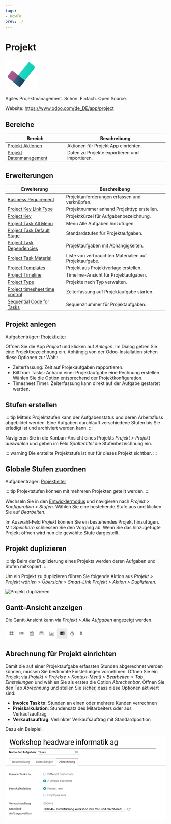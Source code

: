 ```yaml
---
tags:
- HowTo
prev: ./
---
```

# Projekt
![icons_odoo_project](assets/icons_odoo_project.png)

Agiles Projektmanagement. Schön. Einfach. Open Source.

Website: <https://www.odoo.com/de_DE/app/project>

## Bereiche

| Bereich                                   | Beschreibung                         |
| ----------------------------------------- | ------------------------------------ |
| [Projekt Aktionen](Projekt%20Aktionen.md) | Aktionen für Projekt App einrichten. |
| [Projekt Datenmanagement](Projekt%20Datenmanagement.md)             | Daten zu Projekte exportieren und importieren.      |

## Erweiterungen

| Erweiterung                                                               | Beschreibung                                           |
| ------------------------------------------------------------------------- | ------------------------------------------------------ |
| [Business Requirement](Business%20Requirement.md)                         | Projektanforderungen erfassen und verknüpfen.          |
| [Project Key Link Type](Project%20Key%20Link%20Type.md)                   | Projektnummer anhand Projekttyp erstellen.             |
| [Project Key](Project%20Key.md)                                           | Projektkürzel für Aufgabenbezeichnung.                 |
| [Project Task All Menu](Project%20Task%20All%20Menu.md)                   | Menu Alle Aufgaben hinzufügen.                         |
| [Project Task Default Stage](Project%20Task%20Default%20Stage.md)         | Standardstufen für Projektaufgaben.                    |
| [Project Task Dependencies](Project%20Task%20Dependencies.md)             | Projektaufgaben mit Abhängigkeiten.                    |
| [Project Task Material](Project%20Task%20Material.md)                     | Liste von verbrauchten Materialien auf Projektaufgabe. |
| [Project Templates](Project%20Templates.md)                               | Projekt aus Projektvorlage erstellen.                  |
| [Project Timeline](Project%20Timeline.md)                                 | Timeline-Ansicht für Projektaufgaben.                  |
| [Project Type](Project%20Type.md)                                         | Projekte nach Typ verwalten.                           |
| [Project timesheet time control](Project%20timesheet%20time%20control.md) | Zeiterfassung auf Projektaufgabe starten.              |
| [Sequential Code for Tasks](Sequential%20Code%20for%20Tasks.md)           | Sequenznummer für Projektaufgaben.                     |

## Projekt anlegen

Aufgabenträger: [Projektleiter](Rollen#Projektleiter)

Öffnen Sie die App *Projekt* und klicken auf *Anlegen.* Im Dialog geben Sie eine Projektbezeichnung ein. Abhängig von der Odoo-Installation stehen diese Optionen zur Wahl:
* Zeiterfassung: Zeit auf Projekaufgaben rapportieren.
* Bill from Tasks: Anhand einer Projektaufgabe eine Rechnung erstellen
Wählen Sie die Option entsprechend der Projektkonfiguration.
* Timesheet Timer: Zeiterfassung kann direkt auf der Aufgabe gestartet werden.

## Stufen erstellen

::: tip
Mittels Projektstufen kann der Aufgabenstatus und deren Arbeitsfluss abgebildet werden. Eine Aufgaben durchläuft verschiedene Stufen bis Sie erledigt ist und archiviert werden kann.
:::

Navigieren Sie in die Kanban-Ansicht eines Projekts *Projekt > Projekt auswählen* und geben im Feld *Spaltentitel* die Stufenbezeichnung ein.

::: warning
Die erstellte Projektstufe ist nur für dieses Projekt sichtbar.
:::

## Globale Stufen zuordnen

Aufgabenträger: [Projektleiter](Rollen#Projektleiter)

::: tip
Projektstufen können mit mehreren Projekten geteilt werden.
:::

Wechseln Sie in den [Entwicklermodus](Einstellungen.md#Entwicklermodus%20aktivieren) und navigieren nach *Projekt > Konfiguration > Stufen*. Wählen Sie eine bestehende Stufe aus und klicken Sie auf *Bearbeiten*.

Im Auswahl-Feld *Projekt* können Sie ein bestehendes Projekt hinzufügen. Mit *Speichern* schliessen Sie den Vorgang ab. Wenn Sie das hinzugefügte Projekt öffnen wird nun die gewählte Stufe dargestellt.

## Projekt duplizieren

::: tip
Beim der Duplizierung eines Projekts werden deren Aufgaben und Stufen mitkopiert.
:::

Um ein Projekt zu duplizieren führen Sie folgende Aktion aus *Projekt > Projekt wählen > Übersicht > Smart-Link Projekt > Aktion > Duplizieren*.

![Projekt duplizieren](assets/Projekt%20duplizieren.gif)

## Gantt-Ansicht anzeigen

Die Gantt-Ansicht kann via *Projekt > Alle Aufgaben* angezeigt werden.

![](assets/Projekt%20Gantt-Ansicht%20aktiviert.png)

## Abrechnung für Projekt einrichten

Damit die auf einer Projektaufgabe erfassten Stunden abgerechnet werden können, müssen Sie bestimmte Einstellungen vornehmen. Öffnen Sie ein Projekt via *Projekt > Projekte > Kontext-Menü > Bearbeiten > Tab Einstellungen* und wählen Sie als erstes die Option *Abrechenbar*. Öffnen Sie den Tab *Abrechnung* und stellen Sie sicher, dass diese Optionen aktiviert sind:

* **Invoice Task to**: Stunden an einen oder mehrere Kunden verrechnen
* **Preiskalkulation**: Stundensatz des Mitarbeiters oder aus Verkaufsauftrag
* **Verkaufsauftrag**: Verlinkter Verkaufsauftrag mit Standardposition

Dazu ein Beispiel:

![](assets/Projekt%20Tab%20Abrechnung.png)